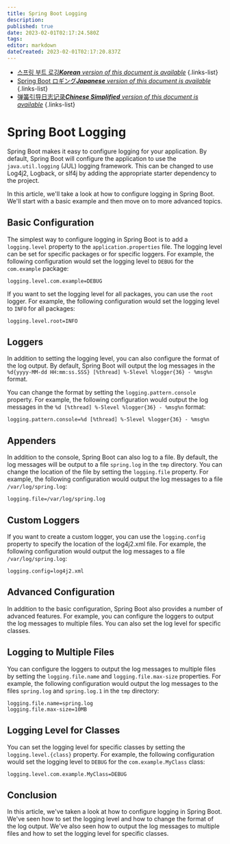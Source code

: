 ```yaml
---
title: Spring Boot Logging
description: 
published: true
date: 2023-02-01T02:17:24.580Z
tags: 
editor: markdown
dateCreated: 2023-02-01T02:17:20.837Z
---
```


- [스프링 부트 로깅***Korean** version of this document is available*](/ko/Knowledge-base/Spring-Boot/spring-boot-logging)
{.links-list}
- [Spring Boot ロギング***Japanese** version of this document is available*](/ja/Knowledge-base/Spring-Boot/spring-boot-logging)
{.links-list}
- [弹簧引导日志记录***Chinese Simplified** version of this document is available*](/zh/Knowledge-base/Spring-Boot/spring-boot-logging)
{.links-list}



# Spring Boot Logging

Spring Boot makes it easy to configure logging for your application. By default, Spring Boot will configure the application to use the `java.util.logging` (JUL) logging framework. This can be changed to use Log4j2, Logback, or slf4j by adding the appropriate starter dependency to the project.

In this article, we'll take a look at how to configure logging in Spring Boot. We'll start with a basic example and then move on to more advanced topics.

## Basic Configuration

The simplest way to configure logging in Spring Boot is to add a `logging.level` property to the `application.properties` file. The logging level can be set for specific packages or for specific loggers. For example, the following configuration would set the logging level to `DEBUG` for the `com.example` package:

```
logging.level.com.example=DEBUG
```

If you want to set the logging level for all packages, you can use the `root` logger. For example, the following configuration would set the logging level to `INFO` for all packages:

```
logging.level.root=INFO
```

## Loggers

In addition to setting the logging level, you can also configure the format of the log output. By default, Spring Boot will output the log messages in the `%d{yyyy-MM-dd HH:mm:ss.SSS} [%thread] %-5level %logger{36} - %msg%n` format.

You can change the format by setting the `logging.pattern.console` property. For example, the following configuration would output the log messages in the `%d [%thread] %-5level %logger{36} - %msg%n` format:

```
logging.pattern.console=%d [%thread] %-5level %logger{36} - %msg%n
```

## Appenders

In addition to the console, Spring Boot can also log to a file. By default, the log messages will be output to a file `spring.log` in the `tmp` directory. You can change the location of the file by setting the `logging.file` property. For example, the following configuration would output the log messages to a file `/var/log/spring.log`:

```
logging.file=/var/log/spring.log
```

## Custom Loggers

If you want to create a custom logger, you can use the `logging.config` property to specify the location of the log4j2.xml file. For example, the following configuration would output the log messages to a file `/var/log/spring.log`:

```
logging.config=log4j2.xml
```

## Advanced Configuration

In addition to the basic configuration, Spring Boot also provides a number of advanced features. For example, you can configure the loggers to output the log messages to multiple files. You can also set the log level for specific classes.

## Logging to Multiple Files

You can configure the loggers to output the log messages to multiple files by setting the `logging.file.name` and `logging.file.max-size` properties. For example, the following configuration would output the log messages to the files `spring.log` and `spring.log.1` in the `tmp` directory:

```
logging.file.name=spring.log
logging.file.max-size=10MB
```

## Logging Level for Classes

You can set the logging level for specific classes by setting the `logging.level.{class}` property. For example, the following configuration would set the logging level to `DEBUG` for the `com.example.MyClass` class:

```
logging.level.com.example.MyClass=DEBUG
```

## Conclusion

In this article, we've taken a look at how to configure logging in Spring Boot. We've seen how to set the logging level and how to change the format of the log output. We've also seen how to output the log messages to multiple files and how to set the logging level for specific classes.